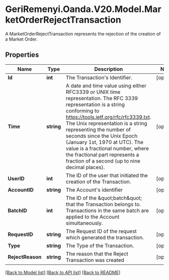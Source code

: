 # GeriRemenyi.Oanda.V20.Model.MarketOrderRejectTransaction
A MarketOrderRejectTransaction represents the rejection of the creation of a Market Order.
## Properties

Name | Type | Description | Notes
------------ | ------------- | ------------- | -------------
**Id** | **int** | The Transaction&#39;s Identifier. | [optional] 
**Time** | **string** | A date and time value using either RFC3339 or UNIX time representation. The RFC 3339 representation is a string conforming to https://tools.ietf.org/rfc/rfc3339.txt. The Unix representation is a string representing the number of seconds since the Unix Epoch (January 1st, 1970 at UTC). The value is a fractional number, where the fractional part represents a fraction of a second (up to nine decimal places). | [optional] 
**UserID** | **int** | The ID of the user that initiated the creation of the Transaction. | [optional] 
**AccountID** | **string** | The Account&#39;s identifier | [optional] 
**BatchID** | **int** | The ID of the \&quot;batch\&quot; that the Transaction belongs to. Transactions in the same batch are applied to the Account simultaneously. | [optional] 
**RequestID** | **string** | The Request ID of the request which generated the transaction. | [optional] 
**Type** | **string** | The Type of the Transaction. | [optional] 
**RejectReason** | **string** | The reason that the Reject Transaction was created | [optional] 

[[Back to Model list]](../README.md#documentation-for-models) [[Back to API list]](../README.md#documentation-for-api-endpoints) [[Back to README]](../README.md)

